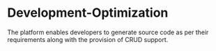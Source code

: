 # Development-Optimization
The platform enables developers to generate source code as per their requirements along with the provision of CRUD support.
